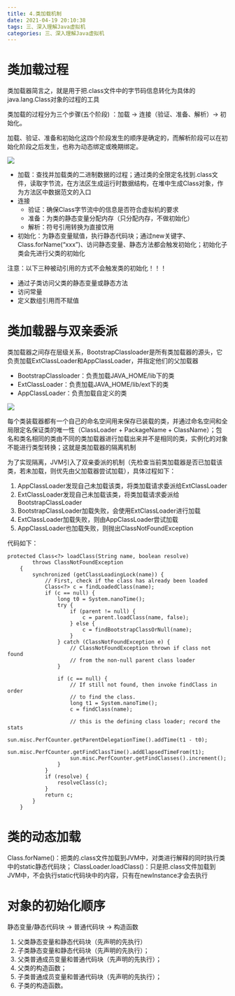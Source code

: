```yaml
---
title: 4.类加载机制
date: 2021-04-19 20:10:38
tags: 三、深入理解Java虚拟机
categories: 三、深入理解Java虚拟机
---
```


# 类加载过程

类加载器简言之，就是用于把.class文件中的字节码信息转化为具体的java.lang.Class对象的过程的工具

类加载的过程分为三个步骤(五个阶段) ：加载 -> 连接（验证、准备、解析）-> 初始化。

加载、验证、准备和初始化这四个阶段发生的顺序是确定的，而解析阶段可以在初始化阶段之后发生，也称为动态绑定或晚期绑定。

![](https://icefirecgrbza.github.io/img/jvm/class_load.jpeg)

+ 加载：查找并加载类的二进制数据的过程；通过类的全限定名找到.class文件，读取字节流，在方法区生成运行时数据结构，在堆中生成Class对象，作为方法区中数据范文的入口
+ 连接
    - 验证：确保Class字节流中的信息是否符合虚拟机的要求
    - 准备：为类的静态变量分配内存（只分配内存，不做初始化）
    - 解析：符号引用转换为直接饮用
+ 初始化：为静态变量赋值，执行静态代码块；通过new关键字、Class.forName(“xxx”)、访问静态变量、静态方法都会触发初始化；初始化子类会先进行父类的初始化

注意：以下三种被动引用的方式不会触发类的初始化！！！

+ 通过子类访问父类的静态变量或静态方法
+ 访问常量
+ 定义数组引用而不赋值

# 类加载器与双亲委派

类加载器之间存在层级关系，BootstrapClassloader是所有类加载器的源头，它负责加载ExtClassLoader和AppClassLoader，并指定他们的父加载器

+ BootstrapClassloader：负责加载JAVA_HOME/lib下的类
+ ExtClassLoader：负责加载JAVA_HOME/lib/ext下的类
+ AppClassLoader：负责加载自定义的类

![](https://icefirecgrbza.github.io/img/jvm/classloader.jpeg)

每个类装载器都有一个自己的命名空间用来保存已装载的类，并通过命名空间和全局限定名保证类的唯一性（ClassLoader + PackageName + ClassName）；包名和类名相同的类由不同的类加载器进行加载出来并不是相同的类，实例化的对象不能进行类型转换；这就是类加载器的隔离机制

为了实现隔离，JVM引入了双亲委派的机制（先检查当前类加载器是否已加载该类，若未加载，则优先由父加载器尝试加载），具体过程如下：

1. AppClassLoader发现自己未加载该类，将类加载请求委派给ExtClassLoader
2. ExtClassLoader发现自己未加载该类，将类加载请求委派给BootstrapClassLoader
3. BootstrapClassLoader加载失败，会使用ExtClassLoader进行加载
4. ExtClassLoader加载失败，则由AppClassLoader尝试加载
5. AppClassLoader也加载失败，则抛出ClassNotFoundException

代码如下：

```
protected Class<?> loadClass(String name, boolean resolve)
        throws ClassNotFoundException
    {
        synchronized (getClassLoadingLock(name)) {
            // First, check if the class has already been loaded
            Class<?> c = findLoadedClass(name);
            if (c == null) {
                long t0 = System.nanoTime();
                try {
                    if (parent != null) {
                        c = parent.loadClass(name, false);
                    } else {
                        c = findBootstrapClassOrNull(name);
                    }
                } catch (ClassNotFoundException e) {
                    // ClassNotFoundException thrown if class not found
                    // from the non-null parent class loader
                }

                if (c == null) {
                    // If still not found, then invoke findClass in order
                    // to find the class.
                    long t1 = System.nanoTime();
                    c = findClass(name);

                    // this is the defining class loader; record the stats
                    sun.misc.PerfCounter.getParentDelegationTime().addTime(t1 - t0);
                    sun.misc.PerfCounter.getFindClassTime().addElapsedTimeFrom(t1);
                    sun.misc.PerfCounter.getFindClasses().increment();
                }
            }
            if (resolve) {
                resolveClass(c);
            }
            return c;
        }
    }
```

# 类的动态加载

Class.forName()：把类的.class文件加载到JVM中，对类进行解释的同时执行类中的static静态代码块；
ClassLoader.loadClass()：只是把.class文件加载到JVM中，不会执行static代码块中的内容，只有在newInstance才会去执行

# 对象的初始化顺序

静态变量/静态代码块 -> 普通代码块 -> 构造函数

1. 父类静态变量和静态代码块（先声明的先执行）
2. 子类静态变量和静态代码块（先声明的先执行）；
3. 父类普通成员变量和普通代码块（先声明的先执行）；
4. 父类的构造函数；
5. 子类普通成员变量和普通代码块（先声明的先执行）；
6. 子类的构造函数。

